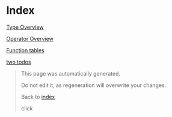 # Index

[Type Overview](TypeOverview.md)

[Operator Overview](OperatorOverview.md)

[Function tables](FunctionTablesOverview.md)

[two todos](Todo.md)



> This page was automatically generated.
> 
> 
> Do not edit it, as regeneration will overwrite your changes.
> 
> 
> Back to [index](Index.md)
> <div id="clicker">click</div>
